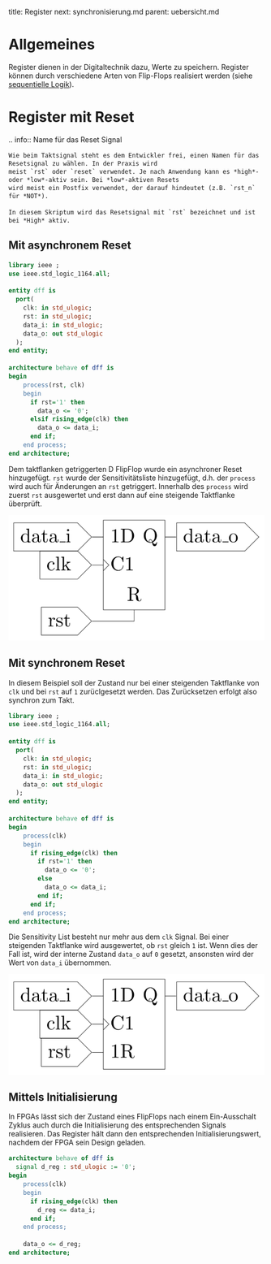 title: Register
next: synchronisierung.md
parent: uebersicht.md

# Allgemeines

Register dienen in der Digitaltechnik dazu, Werte zu speichern. Register können durch verschiedene Arten von Flip-Flops
realisiert werden (siehe [sequentielle Logik](../grundlagen_der_digitaltechnik/sequentielle_logik.html)).

# Register mit Reset

.. info:: Name für das Reset Signal

    Wie beim Taktsignal steht es dem Entwickler frei, einen Namen für das Resetsignal zu wählen. In der Praxis wird
    meist `rst` oder `reset` verwendet. Je nach Anwendung kann es *high*- oder *low*-aktiv sein. Bei *low*-aktiven Resets
    wird meist ein Postfix verwendet, der darauf hindeutet (z.B. `rst_n` für *NOT*).

    In diesem Skriptum wird das Resetsignal mit `rst` bezeichnet und ist bei *High* aktiv.

## Mit asynchronem Reset
```vhdl
library ieee ;
use ieee.std_logic_1164.all;

entity dff is
  port(
    clk: in std_ulogic;
    rst: in std_ulogic;
    data_i: in std_ulogic;
    data_o: out std_ulogic
  );
end entity;

architecture behave of dff is
begin
    process(rst, clk)
    begin
      if rst='1' then
        data_o <= '0';
      elsif rising_edge(clk) then
        data_o <= data_i;
      end if;
    end process;
end architecture;
```

Dem taktflanken getriggerten D FlipFlop wurde ein asynchroner Reset hinzugefügt. `rst` wurde der Sensitivitätsliste hinzugefügt, d.h. der `process` wird auch für Änderungen an `rst` getriggert. Innerhalb des `process` wird zuerst `rst` ausgewertet und erst dann auf eine steigende Taktflanke überprüft.

![D-Flipflop mit asynchronem Reset](dff_async.svg)

## Mit synchronem Reset

In diesem Beispiel soll der Zustand nur bei einer steigenden Taktflanke von `clk` und bei `rst` auf `1` zurüclgesetzt werden. Das Zurücksetzen erfolgt also synchron zum Takt.

```vhdl
library ieee ;
use ieee.std_logic_1164.all;

entity dff is
  port(
    clk: in std_ulogic;
    rst: in std_ulogic;
    data_i: in std_ulogic;
    data_o: out std_ulogic
  );
end entity;

architecture behave of dff is
begin
    process(clk)
    begin
      if rising_edge(clk) then
        if rst='1' then
          data_o <= '0';
        else
          data_o <= data_i;
        end if;
      end if;
    end process;
end architecture;
```

Die Sensitivity List besteht nur mehr aus dem `clk` Signal. Bei einer steigenden Taktflanke wird ausgewertet, ob `rst` gleich `1` ist. Wenn dies der Fall ist, wird der interne Zustand `data_o` auf `0` gesetzt, ansonsten wird der Wert von `data_i` übernommen.

![D-Flipflop mit synchronem Reset](dff_sync.svg)

## Mittels Initialisierung
In FPGAs lässt sich der Zustand eines FlipFlops nach einem Ein-Ausschalt Zyklus auch durch die Initialisierung des
entsprechenden Signals realisieren. Das Register hält dann den entsprechenden Initialisierungswert, nachdem der FPGA
sein Design geladen.

```vhdl
architecture behave of dff is
  signal d_reg : std_ulogic := '0';
begin
    process(clk)
    begin
      if rising_edge(clk) then
        d_reg <= data_i;
      end if;
    end process;

    data_o <= d_reg;
end architecture;
```